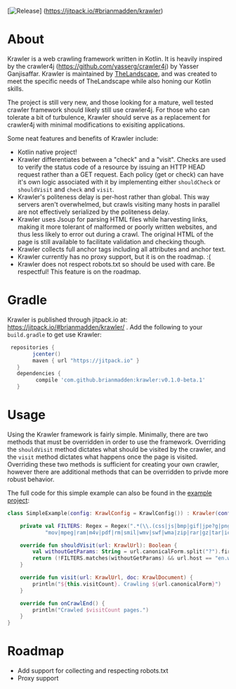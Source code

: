 [![Release](https://jitpack.io/v/brianmadden/krawler.svg)]
(https://jitpack.io/#brianmadden/krawler)

About
=====

Krawler is a web crawling framework written in Kotlin. It is heavily inspired by the
crawler4j (https://github.com/yasserg/crawler4j) by Yasser Ganjisaffar. Krawler
is maintained by [TheLandscape](http://www.thelandscape.io), and was
created to meet the specific needs of TheLandscape while also honing our Kotlin skills.

The project is still very new, and those looking for a mature, well tested crawler framework should
likely still use crawler4j. For those who can tolerate a bit of turbulence, Krawler should serve as
a replacement for crawler4j with minimal modifications to exisiting applications.
 
Some neat features and benefits of Krawler include:

* Kotlin native project!
* Krawler differentiates between a "check" and a "visit". 
Checks are used to verify the status code of a resource by issuing an HTTP HEAD request rather than a GET request.
Each policy (get or check) can have it's own logic associated with it by implementing 
either `shouldCheck` or `shouldVisit` and `check` and `visit`.
* Krawler's politeness delay is per-host rather than global. This way servers aren't overwhelmed, but crawls visiting
many hosts in parallel are not effectively serialized by the politeness delay.
* Krawler uses Jsoup for parsing HTML files while harvesting links, making it more tolerant of malformed or 
poorly written websites, and thus less likely to error out during a crawl. The original HTML of the page is
still available to facilitate validation and checking though.
* Krawler collects full anchor tags including all attributes and anchor text.
* Krawler currently has no proxy support, but it is on the roadmap. :(
* Krawler does not respect robots.txt so should be used with care. Be respectful! This feature is on the roadmap.

Gradle
======
Krawler is published through jitpack.io at: https://jitpack.io/#brianmadden/krawler/ . Add the following to your `build.gradle` to get use Krawler:

```groovy
 repositories {
        jcenter()
        maven { url "https://jitpack.io" }
   }
   dependencies {
         compile 'com.github.brianmadden:krawler:v0.1.0-beta.1'
   }

```

Usage
=====
Using the Krawler framework is fairly simple. Minimally, there are two methods that must be overridden
in order to use the framework. Overriding the `shouldVisit` method dictates what should be visited by
the crawler, and the `visit` method dictates what happens once the page is visited. Overriding these
two methods is sufficient for creating your own crawler, however there are additional methods that
can be overridden to privde more robust behavior.

The full code for this simple example can also be found in the [example project](...):
```kotlin
class SimpleExample(config: KrawlConfig = KrawlConfig()) : Krawler(config) {

    private val FILTERS: Regex = Regex(".*(\\.(css|js|bmp|gif|jpe?g|png|tiff?|mid|mp2|mp3|mp4|wav|avi|" +
            "mov|mpeg|ram|m4v|pdf|rm|smil|wmv|swf|wma|zip|rar|gz|tar|ico))$")

    override fun shouldVisit(url: KrawlUrl): Boolean {
        val withoutGetParams: String = url.canonicalForm.split("?").first()
        return (!FILTERS.matches(withoutGetParams) && url.host == "en.wikipedia.org")
    }

    override fun visit(url: KrawlUrl, doc: KrawlDocument) {
        println("${this.visitCount}. Crawling ${url.canonicalForm}")
    }

    override fun onCrawlEnd() {
        println("Crawled $visitCount pages.")
    }
}
```

Roadmap
=======
* Add support for collecting and respecting robots.txt
* Proxy support
